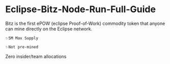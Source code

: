 # Eclipse-Bitz-Node-Run-Full-Guide

Bitz is the first ePOW (eclipse Proof-of-Work) commodity token that anyone can mine directly on the Eclipse network.

    ✨5M Max Supply
    
    ✨Not pre-mined
    
Zero insider/team allocations
